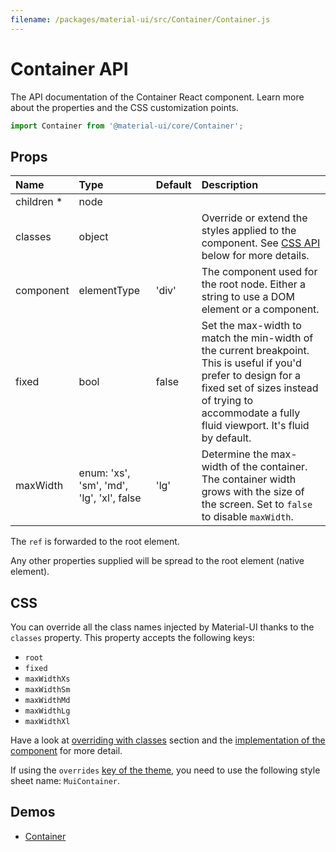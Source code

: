 ```yaml
---
filename: /packages/material-ui/src/Container/Container.js
---
```


<!--- This documentation is automatically generated, do not try to edit it. -->

# Container API

<p class="description">The API documentation of the Container React component. Learn more about the properties and the CSS customization points.</p>

```js
import Container from '@material-ui/core/Container';
```

## Props

| Name                                                     | Type                                                                              | Default                                 | Description                                                                                                                                                                                                           |
| :------------------------------------------------------- | :-------------------------------------------------------------------------------- | :-------------------------------------- | :-------------------------------------------------------------------------------------------------------------------------------------------------------------------------------------------------------------------- |
| <span class="prop-name required">children&nbsp;\*</span> | <span class="prop-type">node</span>                                               |                                         |                                                                                                                                                                                                                       |
| <span class="prop-name">classes</span>                   | <span class="prop-type">object</span>                                             |                                         | Override or extend the styles applied to the component. See [CSS API](#css) below for more details.                                                                                                                   |
| <span class="prop-name">component</span>                 | <span class="prop-type">elementType</span>                                        | <span class="prop-default">'div'</span> | The component used for the root node. Either a string to use a DOM element or a component.                                                                                                                            |
| <span class="prop-name">fixed</span>                     | <span class="prop-type">bool</span>                                               | <span class="prop-default">false</span> | Set the max-width to match the min-width of the current breakpoint. This is useful if you'd prefer to design for a fixed set of sizes instead of trying to accommodate a fully fluid viewport. It's fluid by default. |
| <span class="prop-name">maxWidth</span>                  | <span class="prop-type">enum:&nbsp;'xs', 'sm', 'md', 'lg', 'xl', false<br></span> | <span class="prop-default">'lg'</span>  | Determine the max-width of the container. The container width grows with the size of the screen. Set to `false` to disable `maxWidth`.                                                                                |

The `ref` is forwarded to the root element.

Any other properties supplied will be spread to the root element (native element).

## CSS

You can override all the class names injected by Material-UI thanks to the `classes` property.
This property accepts the following keys:

- `root`
- `fixed`
- `maxWidthXs`
- `maxWidthSm`
- `maxWidthMd`
- `maxWidthLg`
- `maxWidthXl`

Have a look at [overriding with classes](/customization/overrides/#overriding-with-classes) section
and the [implementation of the component](https://github.com/mui-org/material-ui/blob/next/packages/material-ui/src/Container/Container.js)
for more detail.

If using the `overrides` [key of the theme](/customization/themes/#css),
you need to use the following style sheet name: `MuiContainer`.

## Demos

- [Container](/layout/container/)
